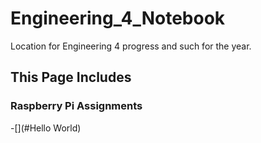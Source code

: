 # Engineering_4_Notebook
Location for Engineering 4 progress and such for the year.

## This Page Includes

### Raspberry Pi Assignments
-[](#Hello World)
